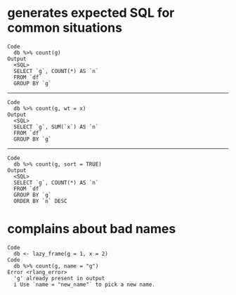 # generates expected SQL for common situations

    Code
      db %>% count(g)
    Output
      <SQL>
      SELECT `g`, COUNT(*) AS `n`
      FROM `df`
      GROUP BY `g`

---

    Code
      db %>% count(g, wt = x)
    Output
      <SQL>
      SELECT `g`, SUM(`x`) AS `n`
      FROM `df`
      GROUP BY `g`

---

    Code
      db %>% count(g, sort = TRUE)
    Output
      <SQL>
      SELECT `g`, COUNT(*) AS `n`
      FROM `df`
      GROUP BY `g`
      ORDER BY `n` DESC

# complains about bad names

    Code
      db <- lazy_frame(g = 1, x = 2)
    Code
      db %>% count(g, name = "g")
    Error <rlang_error>
      'g' already present in output
      i Use `name = "new_name"` to pick a new name.

